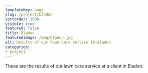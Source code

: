 ```yaml
---
templateKey: page
slug: /project/bladon
sortorder: 1060
visible: true
featured: false
title: Bladon
featuredimage: /img/bladon.jpg
alt: Results of our lawn care service in Bladon
categories:
- project
---
```

These are the results of our lawn care service at a client in Bladon.


